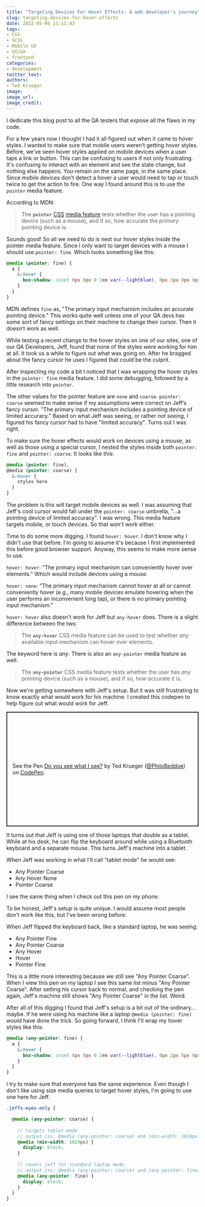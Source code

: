 ```yaml
---
title: "Targeting Devices For Hover Effects: A web developer's journey"
slug: targeting-devices-for-hover-effects
date: 2022-05-06 11:11:43
tags:
- CSS
- SCSS
- Mobile UX
- UI/UX
- frontend
categories:
- development
twitter_text:
authors: 
- Ted Krueger
image:
image_url:
image_credit:
---
```


I dedicate this blog post to all the QA testers that expose all the flaws in my code.

For a few years now I thought I had it all figured out when it came to hover styles. I wanted to make sure that mobile users weren’t getting hover styles. Before, we’ve seen hover styles applied on mobile devices when a user taps a link or button. This can be confusing to users if not only frustrating. It's confusing to interact with an element and see the state change, but nothing else happens. You remain on the same page, in the same place. Since mobile devices don’t detect a hover a user would need to tap or touch twice to get the action to fire. One way I found around this is to use the `pointer` media feature.

According to MDN:  
> The **`pointer`**  [CSS](https://developer.mozilla.org/en-US/docs/Web/CSS)  [media feature](https://developer.mozilla.org/en-US/docs/Web/CSS/Media_Queries/Using_media_queries#media_features) tests whether the user has a pointing device (such as a mouse), and if so, how accurate the _primary_ pointing device is.

Sounds good! So all we need to do is nest our hover styles inside the pointer media feature. Since I only want to target devices with a mouse I should use `pointer: fine`.  Which looks something like this:
  
```scss
@media (pointer: fine) {  
  a {
    &:hover {
      box-shadow: inset 0px 0px 0 2em var(--lightblue), 0px 2px 0px 0px var(--med-blue);
    }
  }
}

```

MDN defines `fine` as, "The primary input mechanism includes an accurate pointing device." This works quite well unless one of your QA devs has some sort of fancy settings on their machine to change their cursor. Then it doesn’t work as well.

While testing a recent change to the hover styles on one of our sites, one of our QA Developers, Jeff, found that none of the styles were working for him at all. It took us a while to figure out what was going on. After he bragged about the fancy cursor he uses I figured that could be the culprit.

After inspecting my code a bit I noticed that I was wrapping the hover styles in the `pointer: fine` media feature. I did some debugging, followed by a little research into `pointer`.

The other values for the pointer feature are `none` and `coarse`. `pointer: coarse` seemed to make sense if my assumptions were correct on Jeff’s fancy cursor. "The primary input mechanism includes a pointing device of limited accuracy." Based on what Jeff was seeing, or rather _not seeing_, I figured his fancy cursor had to have "limited accuracy". Turns out I was right.

To make sure the hover effects would work on devices using a mouse, as well as those using a special cursor, I nested the styles inside both `pointer: fine` and `pointer: coarse`. It looks like this:

```scss
@media (pointer: fine), 
@media (pointer: coarse) {
  &:hover {
    styles here
  }
}
```

The problem is this will target mobile devices as well. I was assuming that Jeff's cool cursor would fall under the `pointer: coarse` umbrella, "...a pointing device of limited accuracy". I was wrong. This media feature targets mobile, or touch devices. So that won't work either.

Time to do some more digging. I found `hover: hover`. I don't know why I didn't use that before. I'm going to assume it's because I first implemented this before good browser support. Anyway, this seems to make more sense to use.

`hover: hover`: "The primary input mechanism can conveniently hover over elements." Which would include devices using a mouse.

`hover: none`: "The primary input mechanism cannot hover at all or cannot conveniently hover (e.g., many mobile devices emulate hovering when the user performs an inconvenient long tap), or there is no primary pointing input mechanism."

`hover: hover` also doesn't work for Jeff but `any-hover` does. There is a slight difference between the two.

> The **`any-hover`** CSS media feature can be used to test whether _any_ available input mechanism can hover over elements.

The keyword here is _any_. There is also an `any-pointer` media feature as well.

> The **`any-pointer`** CSS media feature tests whether the user has _any_ pointing device (such as a mouse), and if so, how accurate it is.

Now we're getting somewhere with Jeff's setup. But it was still frustrating to know exactly what would work for his machine. I created this codepen to help figure out what would work for Jeff.

<p class="codepen" data-height="300" data-default-tab="result" data-slug-hash="GRQpYWR" data-user="PhiloBeddoe" style="height: 300px; box-sizing: border-box; display: flex; align-items: center; justify-content: center; border: 2px solid; margin: 1em 0; padding: 1em;">
  <span>See the Pen <a href="https://codepen.io/PhiloBeddoe/pen/GRQpYWR">
  Do you see what I see?</a> by Ted Krueger (<a href="https://codepen.io/PhiloBeddoe">@PhiloBeddoe</a>)
  on <a href="https://codepen.io">CodePen</a>.</span>
</p>
<script async src="https://cpwebassets.codepen.io/assets/embed/ei.js"></script>

It turns out that Jeff is using one of those laptops that double as a tablet. While at his desk, he can flip the keyboard around while using a Bluetooth keyboard and a separate mouse. This turns Jeff's machine into a tablet.

When Jeff was working in what I'll call "tablet mode" he would see:
 
- Any Pointer Coarse
- Any Hover None
- Pointer Coarse

I see the same thing when I check out this pen on my phone.

To be honest, Jeff's setup is quite unique. I would assume most people don't work like this, but I've been wrong before.

When Jeff flipped the keyboard back, like a standard laptop, he was seeing:

- Any Pointer Fine
- Any Pointer Coarse
- Any Hover
- Hover
- Pointer Fine

This is a little more interesting because we still see "Any Pointer Coarse". When I view this pen on my laptop I see this same list minus "Any Pointer Coarse". After setting his cursor back to normal, and checking the pen again, Jeff's machine still shows "Any Pointer Coarse" in the list. Weird.

After all of this digging I found that Jeff's setup is a bit out of the ordinary... maybe. If he were using his machine like a laptop `@media (pointer: fine)` _would_ have done the trick. So going forward, I think I'll wrap my hover styles like this:

```scss
@media (any-pointer: fine) {
  a {
    &:hover {
      box-shadow: inset 0px 0px 0 2em var(--lightblue), 0px 2px 0px 0px var(--med-blue);
    }
  }
}
```

I try to make sure that everyone has the same experience. Even though I don't like using size media queries to target hover styles, I'm going to use one here for Jeff.

```scss
.jeffs-eyes-only {

  @media (any-pointer: coarse) {
    
    // targets tablet mode
    // output css: @media (any-pointer: coarse) and (min-width: 1024px)
    @media (min-width: 1024px) {
      display: block;
    }
    
    // covers jeff for standard laptop mode.
    // output css: @media (any-pointer: coarse) and (any-pointer: fine)
    @media (any-pointer: fine) {
      display: block;
    }
  }
}
```

